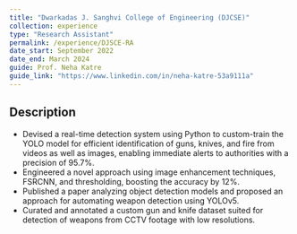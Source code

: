 ```yaml
---
title: "Dwarkadas J. Sanghvi College of Engineering (DJCSE)"
collection: experience
type: "Research Assistant"
permalink: /experience/DJSCE-RA
date_start: September 2022
date_end: March 2024
guide: Prof. Neha Katre
guide_link: "https://www.linkedin.com/in/neha-katre-53a9111a"
---
```

## Description
* Devised a real-time detection system using Python to custom-train the YOLO model for efficient identification of guns, knives, and fire from videos as well as images, enabling immediate alerts to authorities with a precision of 95.7%.
* Engineered a novel approach using image enhancement techniques, FSRCNN, and thresholding, boosting the accuracy by 12%.
* Published a paper analyzing object detection models and proposed an approach for automating weapon detection using YOLOv5.
* Curated and annotated a custom gun and knife dataset suited for detection of weapons from CCTV footage with low resolutions.
